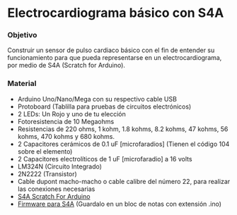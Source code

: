 # Electrocardiograma básico con S4A

### Objetivo

Construir un sensor de pulso cardiaco básico con el fin de entender su funcionamiento para que pueda representarse en
un electrocardiograma, por medio de S4A (Scratch for Arduino).

### Material

* Arduino Uno/Nano/Mega con su respectivo cable USB
* Protoboard (Tablilla para pruebas de circuitos electrónicos) 
* 2 LEDs: Un Rojo y uno de tu elección
* Fotoresistencia de 10 Megaohms
* Resistencias de 220 ohms, 1 kohm, 1.8 kohms, 8.2 kohms, 47 kohms, 56 kohms, 470 kohms y 680 kohms.
* 2 Capacitores cerámicos de 0.1 uF [microfaradios] (Tienen el código 104 sobre el elemento)
* 2 Capacitores electrolíticos de 1 uF [microfaradio] a 16 volts
* LM324N (Circuito Integrado)
* 2N2222 (Transistor)
* Cable dupont macho-macho o cable calibre del número 22, para realizar las conexiones necesarias
* [S4A Scratch For Arduino](http://s4a.cat/index_es.html)
* [Firmware para S4A](http://vps34736.ovh.net/S4A/S4AFirmware16.ino) (Guardalo en un bloc de notas con extensión .ino)
